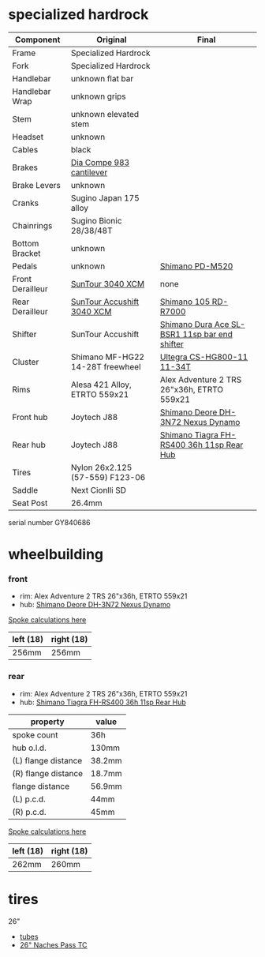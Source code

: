# specialized hardrock

| Component | Original | Final |
| --------- | -------- | ------- |
| Frame | Specialized Hardrock | |
| Fork | Specialized Hardrock | |
| Handlebar | unknown flat bar | |
| Handlebar Wrap | unknown grips | |
| Stem | unknown elevated stem | |
| Headset | unknown | |
| Cables | black | |
| Brakes | [Dia Compe 983 cantilever](http://www.velobase.com/ViewComponent.aspx?ID=a489fecb-d654-4cd8-9cb2-80747417c8e3) | |
| Brake Levers | unknown | |
| Cranks | Sugino Japan 175 alloy | |
| Chainrings | Sugino Bionic 28/38/48T | |
| Bottom Bracket | unknown | |
| Pedals | unknown | [Shimano PD-M520](https://bike.shimano.com/en-EU/product/component/deore-m6000/PD-M520.html) |
| Front Derailleur | [SunTour 3040 XCM](http://velobase.com/ViewComponent.aspx?ID=f995cacc-bbb4-41e6-a751-57d2488463ba&Enum=113) | none |
| Rear Derailleur | [SunTour Accushift 3040 XCM](http://velobase.com/ViewComponent.aspx?ID=4ba83760-9c31-42c6-8e45-59b74d3214a0&Enum=108) | [Shimano 105 RD-R7000](https://bike.shimano.com/en-EU/product/component/shimano105-r7000/RD-R7000-GS.html) |
| Shifter | SunTour Accushift | [Shimano Dura Ace SL-BSR1 11sp bar end shifter](https://bike.shimano.com/en-EU/product/component/duraace-9000/SL-BSR1.html) |
| Cluster | Shimano MF-HG22 14-28T freewheel | [Ultegra CS-HG800-11 11-34T](https://bike.shimano.com/en-EU/product/component/ultegra-r8000/CS-HG800-11.html) |
| Rims | Alesa 421 Alloy, ETRTO 559x21 | Alex Adventure 2 TRS 26"x36h, ETRTO 559x21 |
| Front hub | Joytech J88 | [Shimano Deore DH-3N72 Nexus Dynamo](https://bike.shimano.com/en-EU/product/component/deorelx-t670/DH-3N72.html) |
| Rear hub | Joytech J88 | [Shimano Tiagra FH-RS400 36h 11sp Rear Hub](https://bike.shimano.com/en-EU/product/component/tiagra-4700/FH-RS400.html) |
| Tires | Nylon 26x2.125 (57-559) F123-06 | |
| Saddle | Next Cionlli SD | |
| Seat Post | 26.4mm | |

serial number GY840686

# wheelbuilding

### front

* rim: Alex Adventure 2 TRS 26"x36h, ETRTO 559x21
* hub: [Shimano Deore DH-3N72 Nexus Dynamo](https://bike.shimano.com/en-EU/product/component/deorelx-t670/DH-3N72.html)

[Spoke calculations here](https://kstoerz.com/freespoke/?link=1&rim=401&hub=227&n=36&xL=3&xR=3)

| left (18) | right (18) |
| ---- | ----- |
| 256mm | 256mm |

### rear

* rim: Alex Adventure 2 TRS 26"x36h, ETRTO 559x21
* hub: [Shimano Tiagra FH-RS400 36h 11sp Rear Hub](https://bike.shimano.com/en-EU/product/component/tiagra-4700/FH-RS400.html)

| property | value |
| -------- | ----- |
| spoke count | 36h |
| hub o.l.d. | 130mm |
| (L) flange distance | 38.2mm |
| (R) flange distance | 18.7mm |
| flange distance | 56.9mm |
| (L) p.c.d. | 44mm |
| (R) p.c.d. | 45mm |

[Spoke calculations here](https://kstoerz.com/freespoke/?link=1&rim=401&wL=38.2&wR=18.7&dL=44&dR=45&s=2.6&n=36&xL=3&xR=3)

| left (18) | right (18) |
| ---- | ----- |
| 262mm | 260mm |

# tires
26"
* [tubes](https://www.renehersecycles.com/shop/components/tires/650b/schwalbe-tubes-for-650b-tires/)
* [26" Naches Pass TC](https://www.renehersecycles.com/shop/components/tires/26-inch/26x18-naches-pass/)
